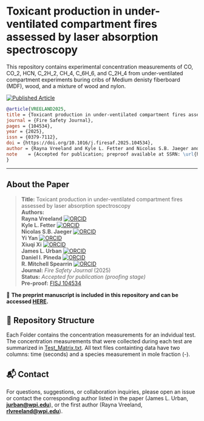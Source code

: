 # Toxicant production in under-ventilated compartment fires assessed by laser absorption spectroscopy

This repository contains experimental concentration measurements of CO, CO_2, HCN, C_2H_2, CH_4, C_6H_6, and C_2H_4 from under-ventilated compartment experiments buring cribs of Medium denisty fiberboard (MDF), wood, and a mixture of wood and nylon.  


[![Published Article](https://img.shields.io/badge/Article-Fire%20Safety%20Journal%20-blue)](https://www.sciencedirect.com/science/article/pii/S0379711225001985)
```bibtex
@article{VREELAND2025,
title = {Toxicant production in under-ventilated compartment fires assessed by laser absorption spectroscopy},
journal = {Fire Safety Journal},
pages = {104534},
year = {2025},
issn = {0379-7112},
doi = {https://doi.org/10.1016/j.firesaf.2025.104534},
author = {Rayna Vreeland and Kyle L. Fetter and Nicolas S.B. Jaeger and Yi Yan and Xiuqi Xi and James L. Urban and Daniel I. Pineda and R. {Mitchell Spearrin}},
note    = {Accepted for publication; preproof available at SSRN: \url{https://www.sciencedirect.com/science/article/pii/S0379711225001985}}
}
```

---

## About the Paper

> **Title:** Toxicant production in under-ventilated compartment fires assessed by laser absorption spectroscopy  
> **Authors:**  
> **Rayna Vreeland** [![ORCID](https://img.shields.io/badge/ORCID-0009--0006--1670--5330-a6ce39?logo=orcid&style=flat-square)](https://orcid.org/0009-0006-1670-5330)  
> **Kyle L. Fetter** [![ORCID](https://img.shields.io/badge/ORCID-0009--0005--1966--0687-a6ce39?logo=orcid&style=flat-square)](https://orcid.org/0009-0005-1966-0687)  
> **Nicolas S.B. Jaeger** [![ORCID](https://img.shields.io/badge/ORCID-0000--0003--0468--4262-a6ce39?logo=orcid&style=flat-square)](https://orcid.org/0000-0003-0468-4262)  
> **Yi Yan** [![ORCID](https://img.shields.io/badge/ORCID-0000--0003--1918--8683-a6ce39?logo=orcid&style=flat-square)](https://orcid.org/0000-0003-1918-8683)  
> **Xiuqi Xi** [![ORCID](https://img.shields.io/badge/ORCID-0000--0003--3245--232X-a6ce39?logo=orcid&style=flat-square)](https://orcid.org/0000-0003-3245-232X)  
> **James L. Urban** [![ORCID](https://img.shields.io/badge/ORCID-0000--0002--2476--8212-a6ce39?logo=orcid&style=flat-square)](https://orcid.org/0000-0002-2476-8212)  
> **Daniel I. Pineda** [![ORCID](https://img.shields.io/badge/ORCID-0000--0001--7259--2226-a6ce39?logo=orcid&style=flat-square)](https://orcid.org/0000-0001-7259-2226)  
> **R. Mitchell Spearrin** [![ORCID](https://img.shields.io/badge/ORCID-0000--0002--3351--2809-a6ce39?logo=orcid&style=flat-square)](https://orcid.org/0000-0002-3351-2809)       
> **Journal:** *Fire Safety Journal* (2025)  
> **Status:** *Accepted for publication (proofing stage)*  
> **Pre-proof:** [FISJ 104534](https://doi.org/10.1016/j.firesaf.2025.104534)

📄 **The preprint manuscript is included in this repository and can be accessed [HERE](Toxicant_Production_UV_Compartment_Fires_Paper.pdf).**  

## 📂 Repository Structure

Each Folder contains the concentration measurements for an indvidual test. The concentration measurements that were collected during each test are summarized in [Test_Matrix.txt](Test_Matrix.txt). All text files containting data have two columns: time (seconds) and a species measurement in mole fraction (-).

## 📬 Contact

For questions, suggestions, or collaboration inquiries, please open an issue or contact the corresponding author listed in the paper (James L. Urban, [**jurban@wpi.edu**](mailto:jurban@wpi.edu)), or the first author (Rayna Vreeland, [**rlvreeland@wpi.edu**](mailto:rlvreeland@wpi.edu)).
